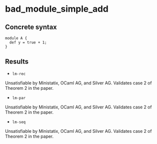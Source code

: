 # bad_module_simple_add

## Concrete syntax

```
module A {
  def y = true + 1;
}
```

## Results

- `lm-rec`

Unsatisfiable by Ministatix, OCaml AG, and Silver AG.
Validates case 2 of Theorem 2 in the paper.

- `lm-par`

Unsatisfiable by Ministatix, OCaml AG, and Silver AG.
Validates case 2 of Theorem 2 in the paper.

- `lm-seq`

Unsatisfiable by Ministatix, OCaml AG, and Silver AG.
Validates case 2 of Theorem 2 in the paper.